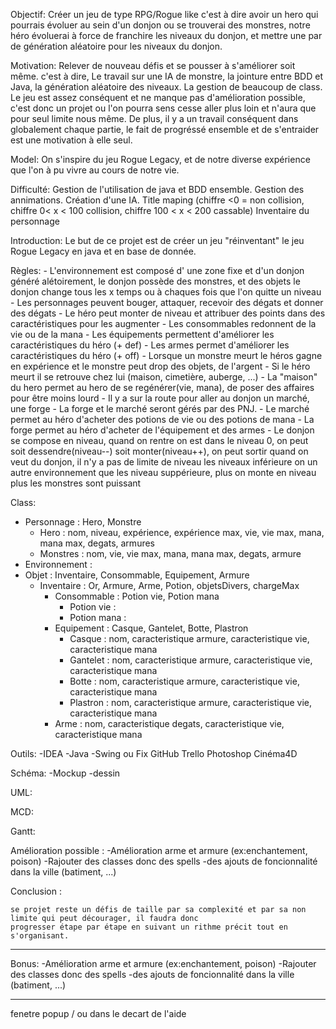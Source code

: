 Objectif:
    Créer un jeu de type RPG/Rogue like c'est à dire avoir un hero qui pourrais évoluer au sein d'un donjon ou se
    trouverai des monstres, notre héro évoluerai à force de franchire les niveaux du donjon, et mettre une par de
    génération aléatoire pour les niveaux du donjon.


Motivation:
    Relever de nouveau défis et se pousser à s'améliorer soit même.
    c'est à dire, Le travail sur une IA de monstre, la jointure entre BDD et Java, la génération aléatoire des niveaux.
    La gestion de beaucoup de class.
    Le jeu est assez conséquent et ne manque pas d'amélioration possible, c'est donc un projet ou l'on pourra sens cesse
    aller plus loin et n'aura que pour seul limite nous même.
    De plus, il y a un travail conséquent dans globalement chaque partie, le fait de progréssé ensemble et de s'entraider est
    une motivation à elle seul.


Model:
    On s'inspire du jeu Rogue Legacy, et de notre diverse expérience que l'on à pu vivre au cours de notre vie.

Difficulté:
    Gestion de l'utilisation de java et BDD ensemble.
    Gestion des annimations.
    Création d'une IA.
    Title maping (chiffre <0 = non collision, chiffre 0< x < 100 collision, chiffre 100 < x < 200 cassable)
    Inventaire du personnage


Introduction:
    Le but de ce projet est de créer un jeu "réinventant" le jeu Rogue Legacy en java et en base de donnée.

Règles:
    - L'environnement est composé d' une zone fixe et d'un donjon généré alétoirement, le donjon possède des monstres, et des objets
    le donjon change tous les x temps ou à chaques fois que l'on quitte un niveau
    - Les personnages peuvent bouger, attaquer, recevoir des dégats et donner des dégats
    - Le héro peut monter de niveau et attribuer des points dans des caractéristiques pour les augmenter
    - Les consommables redonnent de la vie ou de la mana
    - Les équipements permettent d'améliorer les caractéristiques du héro (+ def)
    - Les armes permet d'améliorer les caractéristiques du héro  (+ off)
    - Lorsque un monstre meurt le héros gagne en expérience et le monstre peut drop des objets, de l'argent
    - Si le héro meurt il se retrouve chez lui (maison, cimetière, auberge, ...)
    - La "maison" du hero permet au hero de se regénérer(vie, mana), de poser des affaires pour être moins lourd
    - Il y a sur la route pour aller au donjon un marché, une forge
    - La forge et le marché seront gérés par des PNJ.
    - Le marché permet au héro d'acheter des potions de vie ou des potions de mana
    - La forge permet au héro d'acheter de l'équipement et des armes
    - Le donjon se compose en niveau, quand on rentre on est dans le niveau 0, on peut soit dessendre(niveau--) soit monter(niveau++),
            on peut sortir quand on veut du donjon, il n'y a pas de limite de niveau les niveaux inférieure on un autre environnement que les
            niveau suppérieure, plus on monte en niveau plus les monstres sont puissant

Class:
- Personnage : Hero, Monstre
    - Hero : nom, niveau, expérience, expérience max, vie, vie max, mana, mana max, degats, armures
    - Monstres : nom, vie, vie max, mana, mana max, degats, armure
- Environnement :
- Objet : Inventaire, Consommable, Equipement, Armure
    - Inventaire : Or, Armure, Arme, Potion, objetsDivers, chargeMax
        - Consommable : Potion vie, Potion mana
            - Potion vie :
            - Potion mana :
        - Equipement : Casque, Gantelet, Botte, Plastron
            - Casque : nom, caracteristique armure, caracteristique vie, caracteristique mana
            - Gantelet : nom, caracteristique armure, caracteristique vie, caracteristique mana
            - Botte : nom, caracteristique armure, caracteristique vie, caracteristique mana
            - Plastron : nom, caracteristique armure, caracteristique vie, caracteristique mana
        - Arme : nom, caracteristique degats, caracteristique vie, caracteristique mana

Outils:
    -IDEA
    -Java
    -Swing ou Fix
    GitHub
    Trello
    Photoshop
    Cinéma4D

Schéma:
    -Mockup
    -dessin

UML:


MCD:


Gantt:


Amélioration possible :
    -Amélioration arme et armure (ex:enchantement, poison)
    -Rajouter des classes donc des spells
    -des ajouts de foncionnalité dans la ville (batiment, ...)


Conclusion :

    se projet reste un défis de taille par sa complexité et par sa non limite qui peut décourager, il faudra donc
    progresser étape par étape en suivant un rithme précit tout en s'organisant.




--------------------------------------------------------------------------------------------------------




Bonus:
    -Amélioration arme et armure (ex:enchantement, poison)
    -Rajouter des classes donc des spells
    -des ajouts de foncionnalité dans la ville (batiment, ...)

---------------------------------------------------------------------------------------------------------

fenetre popup / ou dans le decart de l'aide

